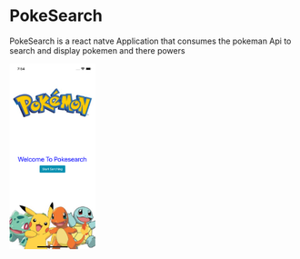# PokeSearch

PokeSearch is a react natve Application that consumes the pokeman Api to search and display pokemen and there powers



<img src="image/README/1664427268922.png" width="30%"></img>
